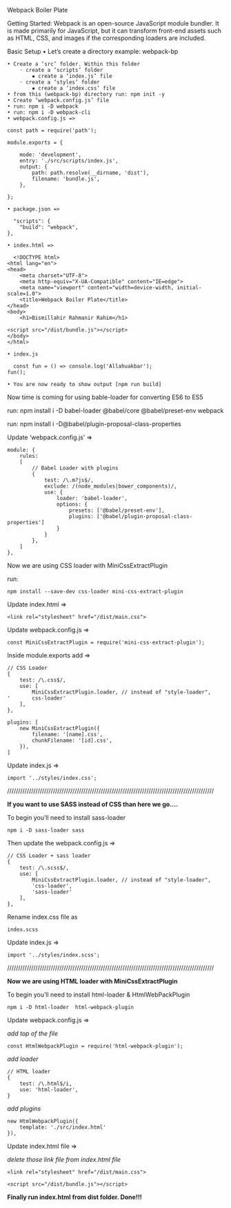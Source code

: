 Webpack Boiler Plate

Getting Started: 
Webpack is an open-source JavaScript module bundler. It is made primarily for JavaScript, but it can transform front-end assets such as HTML, CSS, and images if the corresponding loaders are included.

Basic Setup
    • Let’s create a directory example: webpack-bp
    
    • Create a ‘src’ folder. Within this folder
        ◦ create a ‘scripts’ folder
            ▪ create a ‘index.js’ file
        ◦ create a ‘styles’ folder
            ▪ create a ‘index.css’ file
    • from this (webpack-bp) directory run: npm init -y
    • Create ‘webpack.config.js’ file
    • run: npm i -D webpack 
    • run: npm i -D webpack-cli
    • webpack.config.js => 
      
	const path = require('path');

	module.exports = {

		mode: 'development',
		entry: './src/scripts/index.js',
		output: {
			path: path.resolve(__dirname, 'dist'),
			filename: 'bundle.js',
		},

	};

    • package.json =>
      
      "scripts": {
		"build": "webpack",
	},

    • index.html =>
      
      <!DOCTYPE html>
	<html lang="en">
	<head>
		<meta charset="UTF-8">
		<meta http-equiv="X-UA-Compatible" content="IE=edge">
		<meta name="viewport" content="width=device-width, initial-scale=1.0">
		<title>Webpack Boiler Plate</title>
	</head>
	<body>
		<h1>Bismillahir Rahmanir Rahim</h1>

	<script src="/dist/bundle.js"></script>
	</body>
	</html>

    • index.js
      
      const fun = () => console.log('Allahuakbar');
	fun();

    • You are now ready to show output [npm run build]
    
Now time is coming for using bable-loader for converting ES6 to ES5

run: 
	npm install i -D babel-loader @babel/core @babel/preset-env webpack
	
run:
	npm install i -D@babel/plugin-proposal-class-properties


Update ‘webpack.config.js’ =>

	module: {
		rules: 
		[
			// Babel Loader with plugins
			{
				test: /\.m?js$/,
				exclude: /(node_modules|bower_components)/,
				use: {
					loader: 'babel-loader',
					options: {
						presets: ['@babel/preset-env'],
						plugins: ['@babel/plugin-proposal-class-properties']
					}
				}
			},
		]
	},
	
	
Now we are using CSS loader with MiniCssExtractPlugin

run: 

	npm install --save-dev css-loader mini-css-extract-plugin
	
Update index.html =>

	<link rel="stylesheet" href="/dist/main.css">

Update webpack.config.js =>

	const MiniCssExtractPlugin = require('mini-css-extract-plugin');

Inside module.exports  add =>

	// CSS Loader
	{
		test: /\.css$/,
		use: [
			MiniCssExtractPlugin.loader, // instead of "style-loader",
	'		css-loader'
		],
	},

	plugins: [
		new MiniCssExtractPlugin({
			filename: '[name].css',
			chunkFilename: '[id].css',
		}),
	]

Update index.js =>

	import '../styles/index.css';

///////////////////////////////////////////////////////////////////////////////////////////////

**If you want to use SASS instead of CSS than here we go….**

To begin you’ll need to install sass-loader 

	npm i -D sass-loader sass

Then update the webpack.config.js =>

	// CSS Loader + sass loader
	{
		test: /\.scss$/,
		use: [
			MiniCssExtractPlugin.loader, // instead of "style-loader",
			'css-loader',
			'sass-loader'
		],
	},

Rename index.css file  as
	
	index.scss 

Update index.js =>

	import '../styles/index.scss';
	

///////////////////////////////////////////////////////////////////////////////////////////////

**Now we are using HTML loader with MiniCssExtractPlugin**

To begin you’ll need to install html-loader & HtmlWebPackPlugin 

	npm i -D html-loader  html-webpack-plugin
	
Update webpack.config.js =>

_add top of the file_

	const HtmlWebpackPlugin = require('html-webpack-plugin');

_add loader_

	// HTML loader 
	{
		test: /\.html$/i,
		use: 'html-loader',
	}

_add plugins_

	new HtmlWebpackPlugin({
		template: './src/index.html'
	}),


Update index.html file =>

_delete those link file from index.html file_

	<link rel="stylesheet" href="/dist/main.css">

	<script src="/dist/bundle.js"></script>


**Finally run index.html from dist folder. Done!!!**
